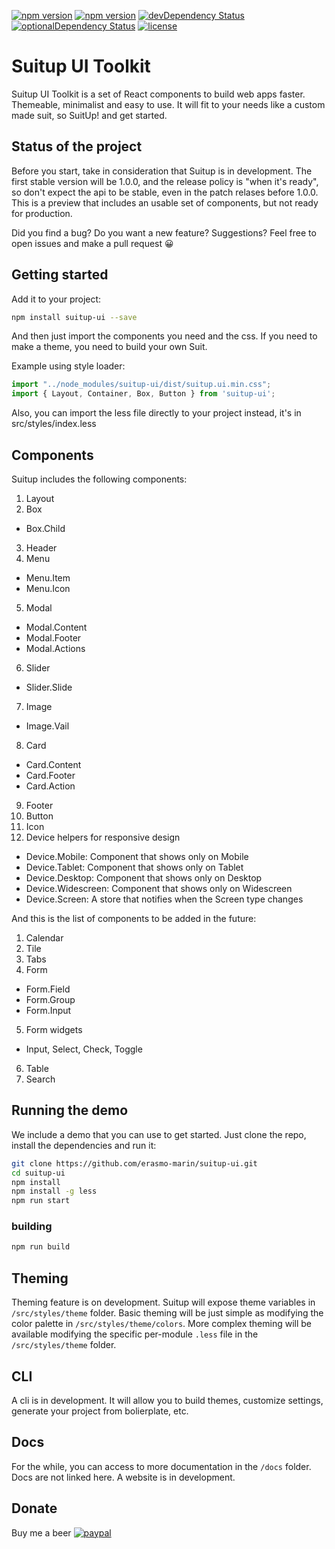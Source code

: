 [![npm version](https://badge.fury.io/js/suitup-ui.svg)](https://badge.fury.io/js/suitup-ui)
[![npm version](https://david-dm.org/erasmo-marin/suitup-ui.svg)](https://david-dm.org/erasmo-marin/suitup-ui.svg)
[![devDependency Status](https://david-dm.org/erasmo-marin/suitup-ui/dev-status.svg)](https://david-dm.org/erasmo-marin/suitup-ui#info=devDependencies)
[![optionalDependency Status](https://david-dm.org/erasmo-marin/suitup-ui/optional-status.svg)](https://david-dm.org/erasmo-marin/suitup-ui#info=optionalDependencies)
[![license](https://img.shields.io/badge/License-MIT-blue.svg)](https://github.com/erasmo-marin/suitup-ui)

# Suitup UI Toolkit

Suitup UI Toolkit is a set of React components to build web apps faster. Themeable, minimalist and easy to use. It will fit to your needs like a custom made suit, so SuitUp! and get started.

## Status of the project

Before you start, take in consideration that Suitup is in development. The first stable version will be 1.0.0, and the release policy is "when it's ready", so don't expect the api to be stable, even in the patch relases before 1.0.0. This is a preview that includes an usable set of components, but not ready for production.

Did you find a bug? Do you want a new feature? Suggestions? Feel free to open issues and make a pull request 😀

## Getting started

Add it to your project:

```bash
npm install suitup-ui --save
```
And then just import the components you need and the css. If you need to make a theme, you need to build your own Suit.

Example using style loader:
```javascript
import "../node_modules/suitup-ui/dist/suitup.ui.min.css";
import { Layout, Container, Box, Button } from 'suitup-ui';
``` 
Also, you can import the less file directly to your project instead, it's in src/styles/index.less

## Components

Suitup includes the following components:

1. Layout
2. Box
  * Box.Child
3. Header
4. Menu
  * Menu.Item
  * Menu.Icon
5. Modal
  * Modal.Content
  * Modal.Footer
  * Modal.Actions
6. Slider
  * Slider.Slide
7. Image
  * Image.Vail
8. Card
  * Card.Content
  * Card.Footer
  * Card.Action
9. Footer
10. Button
11. Icon
12. Device helpers for responsive design
  * Device.Mobile: Component that shows only on Mobile
  * Device.Tablet: Component that shows only on Tablet
  * Device.Desktop: Component that shows only on Desktop
  * Device.Widescreen: Component that shows only on Widescreen
  * Device.Screen: A store that notifies when the Screen type changes


And this is the list of components to be added in the future:

1. Calendar
2. Tile
3. Tabs
4. Form
  * Form.Field
  * Form.Group
  * Form.Input
5. Form widgets
  * Input, Select, Check, Toggle
6. Table
7. Search

## Running the demo

We include a demo that you can use to get started. Just clone the repo, install the dependencies and run it:

```bash
git clone https://github.com/erasmo-marin/suitup-ui.git
cd suitup-ui
npm install
npm install -g less
npm run start
```

### building

```bash
npm run build
```

## Theming

Theming feature is on development. Suitup will expose theme variables in `/src/styles/theme` folder. Basic theming will be just simple as modifying the color palette in `/src/styles/theme/colors`. More complex theming will be available modifying the specific per-module `.less` file in the `/src/styles/theme` folder.

## CLI

A cli is in development. It will allow you to build themes, customize settings, generate your project from bolierplate, etc.

## Docs

For the while, you can access to more documentation in the `/docs` folder. Docs are not linked here. A website is in development.

## Donate

Buy me a beer 
[![paypal](https://www.paypalobjects.com/en_US/i/btn/btn_donateCC_LG.gif)](https://www.paypal.com/cgi-bin/webscr?cmd=_s-xclick&hosted_button_id=7U8HXQCGN7KYE)
